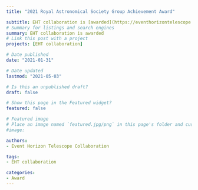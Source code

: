 ```yaml
---
title: "2021 Royal Astronomical Society Group Achievement Award"

subtitle: EHT collaboration is [awarded](https://eventhorizontelescope.org/blog/2021-royal-astronomical-society-group-achievement-award-presented-ehth)
# Summary for listings and search engines
summary: EHT collaboration is awarded
# Link this post with a project
projects: [EHT collaboration]

# Date published
date: "2021-01-31"

# Date updated
lastmod: "2021-05-03"

# Is this an unpublished draft?
draft: false

# Show this page in the Featured widget?
featured: false

# Featured image
# Place an image named `featured.jpg/png` in this page's folder and customize its options here.
#image:

authors:
- Event Horizon Telescope Collaboration

tags:
- EHT collaboration

categories:
- Award
---
```

